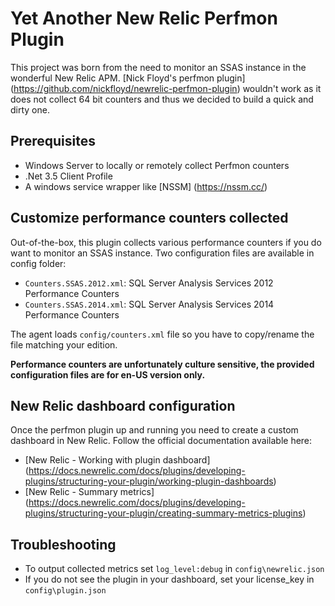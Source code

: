 # Yet Another New Relic Perfmon Plugin

This project was born from the need to monitor an SSAS instance in the wonderful New Relic APM. [Nick Floyd's perfmon plugin] (https://github.com/nickfloyd/newrelic-perfmon-plugin) wouldn't work as it does not collect 64 bit counters and thus we decided to build a quick and dirty one.

## Prerequisites
+ Windows Server to locally or remotely collect Perfmon counters
+ .Net 3.5 Client Profile
+ A windows service wrapper like [NSSM] (https://nssm.cc/)

## Customize performance counters collected
Out-of-the-box, this plugin collects various performance counters if you do want to monitor an SSAS instance. Two configuration files are available in config folder:
+ `Counters.SSAS.2012.xml`: SQL Server Analysis Services 2012 Performance Counters 
+ `Counters.SSAS.2014.xml`: SQL Server Analysis Services 2014 Performance Counters  

The agent loads `config/counters.xml` file so you have to copy/rename the file matching your edition.

**Performance counters are unfortunately culture sensitive, the provided configuration files are for en-US version only.**

## New Relic dashboard configuration
Once the perfmon plugin up and running you need to create a custom dashboard in New Relic. Follow the official documentation available here:
+ [New Relic - Working with plugin dashboard] (https://docs.newrelic.com/docs/plugins/developing-plugins/structuring-your-plugin/working-plugin-dashboards) 
+ [New Relic - Summary metrics] (https://docs.newrelic.com/docs/plugins/developing-plugins/structuring-your-plugin/creating-summary-metrics-plugins)

## Troubleshooting
+ To output collected metrics set `log_level:debug` in `config\newrelic.json`
+ If you do not see the plugin in your dashboard, set your license_key in `config\plugin.json`
